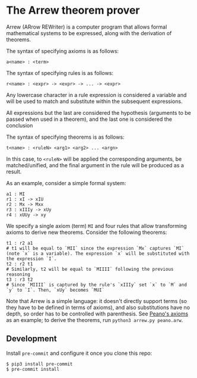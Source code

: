 # The Arrew theorem prover

Arrew (ARrow REWriter) is a computer program that allows formal mathematical systems to be expressed, along with the derivation of theorems.

The syntax of specifying axioms is as follows:

```
a<name> : <term>
```

The syntax of specifying rules is as follows:

```
r<name> : <expr> -> <expr> -> ... -> <expr>
```

Any lowercase character in a rule expression is considered a variable and will be used to match and substitute within the subsequent expressions.

All expressions but the last are considered the hypothesis (arguments to be passed when used in a theorem), and the last one is considered the conclusion

The syntax of specifying theorems is as follows:

```
t<name> : <ruleN> <arg1> <arg2> ... <argn>
```

In this case, to `<ruleN>` will be applied the corresponding arguments, be matched/unified, and the final argument in the rule will be produced as a result.

As an example, consider a simple formal system:

```
a1 : MI
r1 : xI -> xIU
r2 : Mx -> Mxx
r3 : xIIIy -> xUy
r4 : xUUy -> xy
```

We specify a single axiom (term) `MI` and four rules that allow transforming axioms to derive new theorems. Consider the following theorems:

```
t1 : r2 a1
# t1 will be equal to `MII` since the expression `Mx` captures `MI` (note `x` is a variable). The expression `x` will be substituted with the expression `I`.
t2 : r2 t1
# Similarly, t2 will be equal to `MIIII` following the previous reasoning
t3 : r3 t2
# Since `MIIII` is captured by the rule's `xIIIy` set `x` to `M` and `y` to `I`. Then, `xUy` becomes `MUI`
```

Note that Arrew is a simple language: it doesn't directly support terms (so they have to be defined in terms of axioms), and also substitutions have no depth, so order has to be controlled with parenthesis. See [Peano's axioms](./peano.arw) as an example; to derive the theorems, run `python3 arrew.py peano.arw`.

## Development

Install `pre-commit` and configure it once you clone this repo:

```
$ pip3 install pre-commit
$ pre-commit install
```
